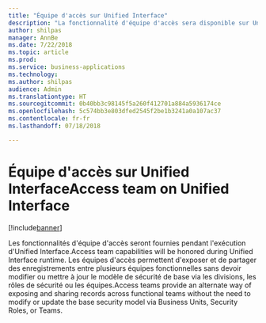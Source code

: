 ```yaml
---
title: "Équipe d'accès sur Unified Interface"
description: "La fonctionnalité d'équipe d'accès sera disponible sur Unified Interface"
author: shilpas
manager: AnnBe
ms.date: 7/22/2018
ms.topic: article
ms.prod: 
ms.service: business-applications
ms.technology: 
ms.author: shilpas
audience: Admin
ms.translationtype: HT
ms.sourcegitcommit: 0b40bb3c98145f5a260f412701a884a5936174ce
ms.openlocfilehash: 5c574bb3e803dfed2545f2be1b3241a0a107ac37
ms.contentlocale: fr-fr
ms.lasthandoff: 07/18/2018

---
```

# <a name="access-team-on-unified-interface"></a><span data-ttu-id="05138-103">Équipe d'accès sur Unified Interface</span><span class="sxs-lookup"><span data-stu-id="05138-103">Access team on Unified Interface</span></span>


[!include[banner](../../includes/banner.md)]

<span data-ttu-id="05138-104">Les fonctionnalités d'équipe d'accès seront fournies pendant l'exécution d'Unified Interface.</span><span class="sxs-lookup"><span data-stu-id="05138-104">Access team capabilities will be honored during Unified Interface runtime.</span></span> <span data-ttu-id="05138-105">Les équipes d'accès permettent d'exposer et de partager des enregistrements entre plusieurs équipes fonctionnelles sans devoir modifier ou mettre à jour le modèle de sécurité de base via les divisions, les rôles de sécurité ou les équipes.</span><span class="sxs-lookup"><span data-stu-id="05138-105">Access teams provide an alternate way of exposing and sharing records across functional teams without the need to modify or update the base security model via Business Units, Security Roles, or Teams.</span></span>

